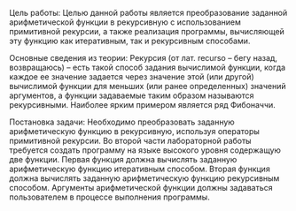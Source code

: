 Цель работы:
Целью данной работы является преобразование заданной арифметической функции в рекурсивную с использованием примитивной рекурсии, а также реализация программы, вычисляющей эту функцию как итеративным, так и рекурсивным способами.

Основные сведения из теории:
Рекурсия (от лат. recurso – бегу назад, возвращаюсь) – есть такой способ задания вычислимой функции, когда каждое ее значение задается через значение этой (или другой) вычислимой функции для меньших (или ранее определенных) значений аргументов, а функции задаваемые таким образом называются рекурсивными.
Наиболее ярким примером является ряд Фибоначчи.

Постановка задачи:
	Необходимо преобразовать заданную арифметическую функцию в рекурсивную,
используя операторы примитивной рекурсии.
Во второй части лабораторной работы требуется создать программу на языке высокого уровня содержащую две функции. Первая функция должна вычислять заданную арифметическую функцию итеративным способом. Вторая функция должна вычислять заданную арифметическую функцию рекурсивным способом.
Аргументы арифметической функции должны задаваться пользователем в процессе выполнения программы.


